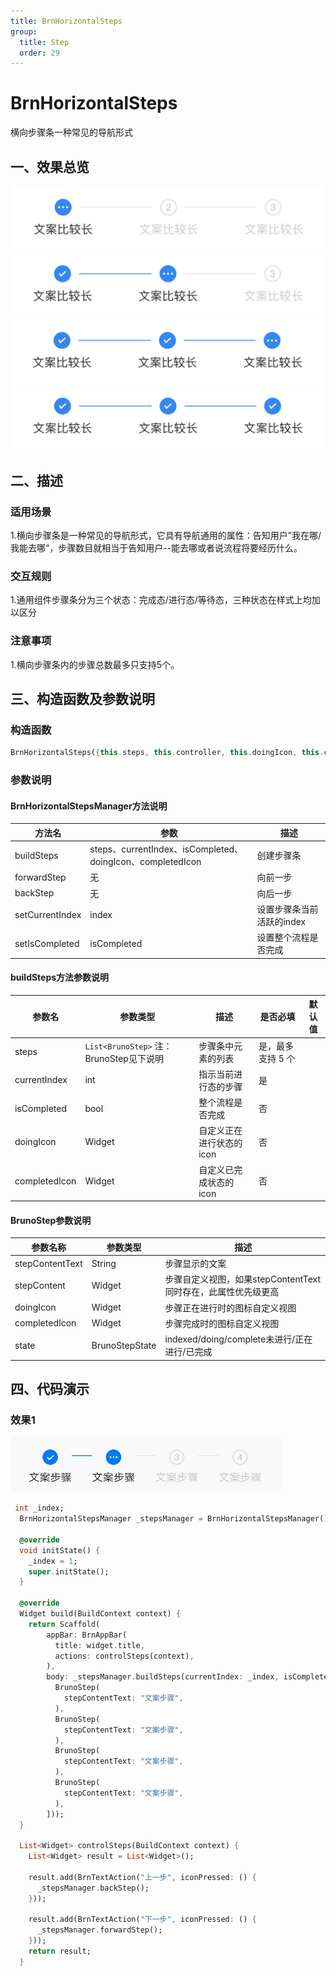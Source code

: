 ```yaml
---
title: BrnHorizontalSteps
group:
  title: Step
  order: 29
---
```



# BrnHorizontalSteps


横向步骤条一种常见的导航形式

## 一、效果总览

<img src="./img/BrnMetaHorizontalSteps1.jpg" style="zoom:50%;" /><img src="./img/BrnMetaHorizontalSteps2.jpg" style="zoom:50%;" /><img src="./img/BrnMetaHorizontalSteps3.jpg" style="zoom:50%;" /><img src="./img/BrnMetaHorizontalSteps4.jpg" style="zoom:50%;" />

## 二、描述

### 适用场景

1.横向步骤条是一种常见的导航形式，它具有导航通用的属性：告知用户”我在哪/我能去哪“，步骤数目就相当于告知用户--能去哪或者说流程将要经历什么。

### 交互规则

1.通用组件步骤条分为三个状态：完成态/进行态/等待态，三种状态在样式上均加以区分

### **注意事项**

1.横向步骤条内的步骤总数最多只支持5个。

## 三、构造函数及参数说明

### 构造函数

```dart
BrnHorizontalSteps({this.steps, this.controller, this.doingIcon, this.completedIcon});
```

### 参数说明

#### BrnHorizontalStepsManager方法说明

| **方法名** | **参数** | **描述** |
| --- | --- | --- |
| buildSteps | steps、currentIndex、isCompleted、doingIcon、completedIcon | 创建步骤条 |
| forwardStep | 无 | 向前一步 |
| backStep | 无 | 向后一步 |
| setCurrentIndex | index | 设置步骤条当前活跃的index |
| setIsCompleted | isCompleted | 设置整个流程是否完成 |

#### buildSteps方法参数说明

| **参数名** | **参数类型** | **描述** | **是否必填** | **默认值** |
| --- | --- | --- | --- | --- |
| steps | `List<BrunoStep>` 注：BrunoStep见下说明 | 步骤条中元素的列表 | 是，最多支持 5 个 |  |
| currentIndex | int | 指示当前进行态的步骤 | 是 |  |
| isCompleted | bool | 整个流程是否完成 | 否 |  |
| doingIcon | Widget | 自定义正在进行状态的icon | 否 |  |
| completedIcon | Widget | 自定义已完成状态的icon | 否 |  |

#### BrunoStep参数说明

| 参数名称 | 参数类型 | 描述 |
| --- | --- | --- |
| stepContentText | String | 步骤显示的文案 |
| stepContent | Widget | 步骤自定义视图，如果stepContentText同时存在，此属性优先级更高 |
| doingIcon | Widget | 步骤正在进行时的图标自定义视图 |
| completedIcon | Widget | 步骤完成时的图标自定义视图 |
| state | BrunoStepState | indexed/doing/complete未进行/正在进行/已完成 |

## 四、代码演示

### 效果1

![](./img/BrnMetaHorizontalSteps5.png)



```dart
 int _index;
  BrnHorizontalStepsManager _stepsManager = BrnHorizontalStepsManager();

  @override
  void initState() {
    _index = 1;
    super.initState();
  }

  @override
  Widget build(BuildContext context) {
    return Scaffold(
        appBar: BrnAppBar(
          title: widget.title,
          actions: controlSteps(context),
        ),
        body: _stepsManager.buildSteps(currentIndex: _index, isCompleted: false, steps: <BrunoStep>[
          BrunoStep(
            stepContentText: "文案步骤",
          ),
          BrunoStep(
            stepContentText: "文案步骤",
          ),
          BrunoStep(
            stepContentText: "文案步骤",
          ),
          BrunoStep(
            stepContentText: "文案步骤",
          ),
        ]));
  }

  List<Widget> controlSteps(BuildContext context) {
    List<Widget> result = List<Widget>();

    result.add(BrnTextAction("上一步", iconPressed: () {
      _stepsManager.backStep();
    }));

    result.add(BrnTextAction("下一步", iconPressed: () {
      _stepsManager.forwardStep();
    }));
    return result;
  }
```

